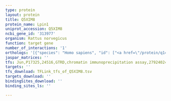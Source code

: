 ```yaml
---
type: protein
layout: protein
title: Q5XIM8
protein_name: Lpin1
uniprot_accession: Q5XIM8
ncbi_gene_id: '313977'
organism: Rattus norvegicus
function: target gene
number_of_interactions: '1'
orthologs: '[{"species": "Homo sapiens", "id": ["<a href=\"/protein/q14693\">Q14693</a>"]}, {"species": "Mus musculus", "id": ["<a href=\"/protein/e9qkq5\">E9QKQ5</a>"]}, {"species": "Caenorhabditis elegans", "id": ["<a href=\"/protein/q9xxt5\">Q9XXT5</a>"]}, {"species": "Drosophila melanogaster", "id": ["I0E2I4"]}]'
jaspar_matrices: ''
tfs: Jun,P17325,24516,GTRD,chromatin immunoprecipitation assay,27924024%5Buid%5D,No
targets: ''
tfs_download: TFLink_tfs_of_Q5XIM8.tsv
targets_download: ''
bindingSites_download: ''
binding_sites_ls: ''

---
```

